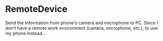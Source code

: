 # RemoteDevice
Send the information from phone's camera and microphone to PC.
Since I don't have a remote work environment (camera, microphone, etc.), to use my phone instead...
